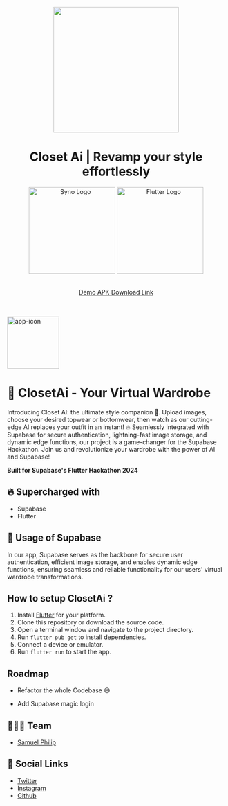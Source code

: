 <p align="center">
  <img src="https://i.postimg.cc/7YtQLm4L/promo-full.jpg" height="290"/></p>
  <h1 align="center"><strong>Closet Ai | Revamp your style effortlessly</strong></h1>
  <div align="center">
    <img src="https://i.ibb.co/QrHCr6T/supabase.png" alt="Syno Logo" width="200"  />
    <img src="https://i.ibb.co/Y01y0fc/flutter-logo.png" alt="Flutter Logo" width="200"/>
</div>
<br/>
<p align="center">
  <a href="https://drive.google.com/file/d/1VH6hNLjEf9rv1LEzmuWvthVoz3jKkaEz/view?usp=sharing">Demo APK Download Link</a>
</p>

<br/>
<br/>

<img width="120" alt="app-icon" src="https://i.postimg.cc/pTVS0TM0/logo.png">


# 👾 ClosetAi - Your Virtual Wardrobe

Introducing Closet AI: the ultimate style companion 🌟. Upload images, choose your desired topwear or bottomwear, then watch as our cutting-edge AI replaces your outfit in an instant! 🔥 Seamlessly integrated with Supabase for secure authentication, lightning-fast image storage, and dynamic edge functions, our project is a game-changer for the Supabase Hackathon. Join us and revolutionize your wardrobe with the power of AI and Supabase!

**Built for Supabase's Flutter Hackathon 2024**

## 🔥 Supercharged with

- Supabase
- Flutter

## 💚 Usage of Supabase
In our app, Supabase serves as the backbone for secure user authentication, efficient image storage, and enables dynamic edge functions, ensuring seamless and reliable functionality for our users' virtual wardrobe transformations.

## How to setup **ClosetAi** ?

1. Install [Flutter](https://flutter.dev/docs/get-started/install) for your platform.
2. Clone this repository or download the source code.
3. Open a terminal window and navigate to the project directory.
4. Run `flutter pub get` to install dependencies.
5. Connect a device or emulator.
6. Run `flutter run` to start the app.

## Roadmap

- Refactor the whole Codebase 😅

- Add Supabase magic login


## 🧑🏻‍💻 Team

- [Samuel Philip](https://github.com/ineffablesam)

## 🔗 Social Links

- [Twitter](https://twitter.com/samuelP09301972)
- [Instagram](https://www.instagram.com/ig_samuelsam/)
- [Github](https://github.com/ineffablesam/)
